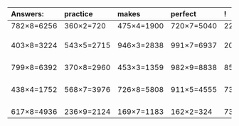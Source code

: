 | Answers: | practice | makes | perfect | ! |
| :--- | :--- | :--- | :--- | :--- |
| 782×8=6256 | 360×2=720 | 475×4=1900 | 720×7=5040 | 228×2=456 | 
|   |   |   |   |   | 
|   |   |   |   |   | 
|   |   |   |   |   | 
| 403×8=3224 | 543×5=2715 | 946×3=2838 | 991×7=6937 | 204×6=1224 | 
|   |   |   |   |   | 
|   |   |   |   |   | 
|   |   |   |   |   | 
|   |   |   |   |   | 
| 799×8=6392 | 370×8=2960 | 453×3=1359 | 982×9=8838 | 857×7=5999 | 
|   |   |   |   |   | 
|   |   |   |   |   | 
|   |   |   |   |   | 
|   |   |   |   |   | 
| 438×4=1752 | 568×7=3976 | 726×8=5808 | 911×5=4555 | 735×6=4410 | 
|   |   |   |   |   | 
|   |   |   |   |   | 
|   |   |   |   |   | 
|   |   |   |   |   | 
| 617×8=4936 | 236×9=2124 | 169×7=1183 | 162×2=324 | 734×8=5872 | 
